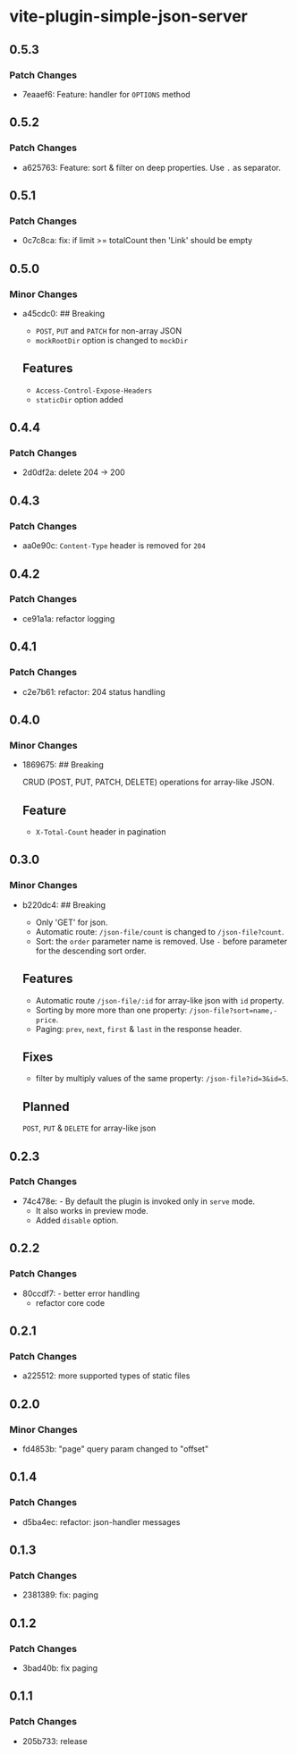 # vite-plugin-simple-json-server

## 0.5.3

### Patch Changes

- 7eaaef6: Feature: handler for `OPTIONS` method

## 0.5.2

### Patch Changes

- a625763: Feature: sort & filter on deep properties. Use `.` as separator.

## 0.5.1

### Patch Changes

- 0c7c8ca: fix: if limit >= totalCount then 'Link' should be empty

## 0.5.0

### Minor Changes

- a45cdc0: ## Breaking

  - `POST`, `PUT` and `PATCH` for non-array JSON
  - `mockRootDir` option is changed to `mockDir`

  ## Features

  - `Access-Control-Expose-Headers`
  - `staticDir` option added

## 0.4.4

### Patch Changes

- 2d0df2a: delete 204 -> 200

## 0.4.3

### Patch Changes

- aa0e90c: `Content-Type` header is removed for `204`

## 0.4.2

### Patch Changes

- ce91a1a: refactor logging

## 0.4.1

### Patch Changes

- c2e7b61: refactor: 204 status handling

## 0.4.0

### Minor Changes

- 1869675: ## Breaking

  CRUD (POST, PUT, PATCH, DELETE) operations for array-like JSON.

  ## Feature

  - `X-Total-Count` header in pagination

## 0.3.0

### Minor Changes

- b220dc4: ## Breaking

  - Only 'GET' for json.
  - Automatic route: `/json-file/count` is changed to `/json-file?count`.
  - Sort: the `order` parameter name is removed. Use `-` before parameter for the descending sort order.

  ## Features

  - Automatic route `/json-file/:id` for array-like json with `id` property.
  - Sorting by more more than one property: `/json-file?sort=name,-price`.
  - Paging: `prev`, `next`, `first` & `last` in the response header.

  ## Fixes

  - filter by multiply values of the same property: `/json-file?id=3&id=5`.

  ## Planned

  `POST`, `PUT` & `DELETE` for array-like json

## 0.2.3

### Patch Changes

- 74c478e: - By default the plugin is invoked only in `serve` mode.
  - It also works in preview mode.
  - Added `disable` option.

## 0.2.2

### Patch Changes

- 80ccdf7: - better error handling
  - refactor core code

## 0.2.1

### Patch Changes

- a225512: more supported types of static files

## 0.2.0

### Minor Changes

- fd4853b: "page" query param changed to "offset"

## 0.1.4

### Patch Changes

- d5ba4ec: refactor: json-handler messages

## 0.1.3

### Patch Changes

- 2381389: fix: paging

## 0.1.2

### Patch Changes

- 3bad40b: fix paging

## 0.1.1

### Patch Changes

- 205b733: release
